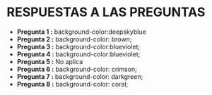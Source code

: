 # RESPUESTAS A LAS PREGUNTAS

- **Pregunta 1 :** background-color:deepskyblue
- **Pregunta 2 :** background-color: brown;
- **Pregunta 3 :** background-color:blueviolet;
- **Pregunta 4 :** background-color:blueviolet;
- **Pregunta 5 :** No aplica
- **Pregunta 6 :** background-color: crimson;
- **Pregunta 7 :** background-color: darkgreen;
- **Pregunta 8 :** background-color: coral;